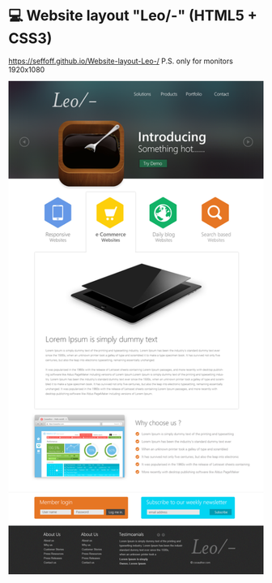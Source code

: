 # :computer: Website layout "Leo/-" (HTML5 + CSS3)
 https://seffoff.github.io/Website-layout-Leo-/
P.S. only for monitors 1920x1080

![Image alt](https://github.com/SeFFoFF/Website-layout-Leo-/blob/master/Professional%20Website%20Template%20Design%20PSD%20from%20CSS%20Author.jpg)
